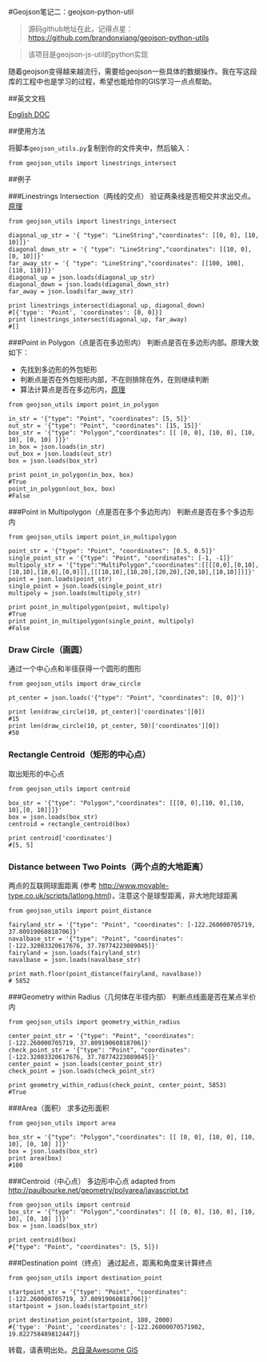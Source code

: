 #Geojson笔记二：geojson-python-util

> 源码github地址在此，记得点星：
https://github.com/brandonxiang/geojson-python-utils

> 该项目是geojson-js-util的python实现

随着geojson变得越来越流行，需要给geojson一些具体的数据操作。我在写这段库的工程中也是学习的过程，希望也能给你的GIS学习一点点帮助。

##英文文档

[English DOC](README.md)

##使用方法

将脚本`geojson_utils.py`复制到你的文件夹中，然后输入：

```
from geojson_utils import linestrings_intersect
```

##例子

###Linestrings Intersection（两线的交点）
验证两条线是否相交并求出交点。[原理]( http://www.kevlindev.com/gui/math/intersection/Intersection.js)

```
from geojson_utils import linestrings_intersect

diagonal_up_str = '{ "type": "LineString","coordinates": [[0, 0], [10, 10]]}'
diagonal_down_str = '{ "type": "LineString","coordinates": [[10, 0], [0, 10]]}'
far_away_str = '{ "type": "LineString","coordinates": [[100, 100], [110, 110]]}'
diagonal_up = json.loads(diagonal_up_str)
diagonal_down = json.loads(diagonal_down_str)
far_away = json.loads(far_away_str)

print linestrings_intersect(diagonal_up, diagonal_down)
#[{'type': 'Point', 'coordinates': [0, 0]}]
print linestrings_intersect(diagonal_up, far_away)
#[]
```

###Point in Polygon（点是否在多边形内）
判断点是否在多边形内部。原理大致如下：
- 先找到多边形的外包矩形
- 判断点是否在外包矩形内部，不在则排除在外，在则继续判断
- 算法计算点是否在多边形内，[原理](https://www.ecse.rpi.edu/~wrf/Research/Short_Notes/pnpoly.html#Explanation)

```
from geojson_utils import point_in_polygon

in_str = '{"type": "Point", "coordinates": [5, 5]}'
out_str = '{"type": "Point", "coordinates": [15, 15]}'
box_str = '{"type": "Polygon","coordinates": [[ [0, 0], [10, 0], [10, 10], [0, 10] ]]}'
in_box = json.loads(in_str)
out_box = json.loads(out_str)
box = json.loads(box_str)

print point_in_polygon(in_box, box)
#True
point_in_polygon(out_box, box)
#False
```


###Point in Multipolygon（点是否在多个多边形内）
判断点是否在多个多边形内

```
from geojson_utils import point_in_multipolygon

point_str = '{"type": "Point", "coordinates": [0.5, 0.5]}'
single_point_str = '{"type": "Point", "coordinates": [-1, -1]}'
multipoly_str = '{"type":"MultiPolygon","coordinates":[[[[0,0],[0,10],[10,10],[10,0],[0,0]]],[[[10,10],[10,20],[20,20],[20,10],[10,10]]]]}'
point = json.loads(point_str)
single_point = json.loads(single_point_str)
multipoly = json.loads(multipoly_str)

print point_in_multipolygon(point, multipoly)
#True
print point_in_multipolygon(single_point, multipoly)
#False
```


### Draw Circle（画圆）
通过一个中心点和半径获得一个圆形的图形

```
from geojson_utils import draw_circle

pt_center = json.loads('{"type": "Point", "coordinates": [0, 0]}')

print len(draw_circle(10, pt_center)['coordinates'][0])
#15
print len(draw_circle(10, pt_center, 50)['coordinates'][0])
#50
```


### Rectangle Centroid（矩形的中心点）
取出矩形的中心点

```
from geojson_utils import centroid

box_str = '{"type": "Polygon","coordinates": [[[0, 0],[10, 0],[10, 10],[0, 10]]]}'
box = json.loads(box_str)
centroid = rectangle_centroid(box)

print centroid['coordinates']
#[5, 5]
```
 
### Distance between Two Points（两个点的大地距离）
两点的互联网球面距离
(参考 http://www.movable-type.co.uk/scripts/latlong.html)，注意这个是球型距离，非大地陀球距离

```
from geojson_utils import point_distance

fairyland_str = '{"type": "Point", "coordinates": [-122.260000705719, 37.80919060818706]}'
navalbase_str = '{"type": "Point", "coordinates": [-122.32083320617676, 37.78774223089045]}'
fairyland = json.loads(fairyland_str)
navalbase = json.loads(navalbase_str)

print math.floor(point_distance(fairyland, navalbase))
# 5852
```



###Geometry within Radius（几何体在半径内部）
判断点线面是否在某点半价内

```
from geojson_utils import geometry_within_radius

center_point_str = '{"type": "Point", "coordinates":  [-122.260000705719, 37.80919060818706]}'
check_point_str = '{"type": "Point", "coordinates": [-122.32083320617676, 37.78774223089045]}'
center_point = json.loads(center_point_str)
check_point = json.loads(check_point_str)

print geometry_within_radius(check_point, center_point, 5853)
#True
```


###Area（面积）
求多边形面积

```
from geojson_utils import area
 
box_str = '{"type": "Polygon","coordinates": [[ [0, 0], [10, 0], [10, 10], [0, 10] ]]}'
box = json.loads(box_str)
print area(box)
#100
```


###Centroid（中心点）
多边形中心点
adapted from http://paulbourke.net/geometry/polyarea/javascript.txt

```
from geojson_utils import centroid
box_str = '{"type": "Polygon","coordinates": [[ [0, 0], [10, 0], [10, 10], [0, 10] ]]}'
box = json.loads(box_str)

print centroid(box)
#{"type": "Point", "coordinates": [5, 5]})
```


###Destination point（终点）
通过起点，距离和角度来计算终点

```
from geojson_utils import destination_point

startpoint_str = '{"type": "Point", "coordinates":  [-122.260000705719, 37.80919060818706]}'
startpoint = json.loads(startpoint_str)

print destination_point(startpoint, 180, 2000)
#{'type': 'Point', 'coordinates': [-122.26000070571902, 19.822758489812447]}
```

转载，请表明出处。[总目录Awesome GIS](http://www.jianshu.com/p/3b3efa92dd6d)